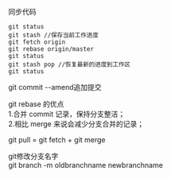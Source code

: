 同步代码
``````
git status
git stash //保存当前工作进度
git fetch origin
git rebase origin/master
git status
git stash pop //恢复最新的进度到工作区
git status

``````

git commit --amend追加提交

git rebase 的优点    
1.合并 commit 记录，保持分支整洁；   
2.相比 merge 来说会减少分支合并的记录；    

git pull = git fetch + git merge   

git修改分支名字   
git branch -m oldbranchname newbranchname    
